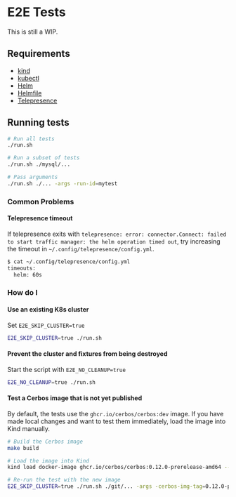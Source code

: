 # E2E Tests

This is still a WIP.

## Requirements

- [kind](https://kind.sigs.k8s.io)
- [kubectl](https://kubernetes.io/docs/tasks/tools/#kubectl)
- [Helm](https://helm.sh)
- [Helmfile](https://github.com/helmfile/helmfile)
- [Telepresence](https://www.telepresence.io/docs/latest/install/)

## Running tests

```sh
# Run all tests
./run.sh

# Run a subset of tests 
./run.sh ./mysql/...

# Pass arguments
./run.sh ./... -args -run-id=mytest
```

### Common Problems

#### Telepresence timeout

If telepresence exits with `telepresence: error: connector.Connect: failed to start traffic manager: the helm operation timed out`, try increasing the timeout in `~/.config/telepresence/config.yml`.

```sh
$ cat ~/.config/telepresence/config.yml 
timeouts:
  helm: 60s
```

### How do I

#### Use an existing K8s cluster

Set `E2E_SKIP_CLUSTER=true`

```sh
E2E_SKIP_CLUSTER=true ./run.sh 
```

#### Prevent the cluster and fixtures from being destroyed

Start the script with `E2E_NO_CLEANUP=true`

```sh
E2E_NO_CLEANUP=true ./run.sh 
```

#### Test a Cerbos image that is not yet published

By default, the tests use the `ghcr.io/cerbos/cerbos:dev` image. If you have made local changes and want to test them immediately, load the image into Kind manually.


```sh
# Build the Cerbos image
make build 

# Load the image into Kind
kind load docker-image ghcr.io/cerbos/cerbos:0.12.0-prerelease-amd64 --name=cerbos-e2e

# Re-run the test with the new image
E2E_SKIP_CLUSTER=true ./run.sh ./git/... -args -cerbos-img-tag=0.12.0-prerelease-amd64
```
